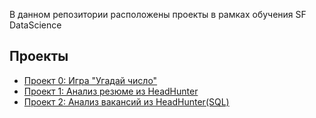 В данном репозитории расположены проекты в рамках обучения SF DataScience
## Проекты
* [Проект 0: Игра "Угадай число"](https://github.com/GamburgT/SF_study/tree/b005ac1a0dc7a956750baf40645ba93fc2e936a9/project_0)
* [Проект 1: Анализ резюме из HeadHunter](https://github.com/GamburgT/SF_study/tree/98a36e76ff064db976704e87cef69633c26adcfa/Project01)
* [Проект 2: Анализ вакансий из HeadHunter(SQL)](https://github.com/GamburgT/SF_study/tree/3732f9b44bc1b6b3e10c362206765e3eda4839a0/project_02)
